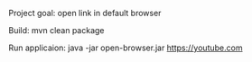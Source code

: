 Project goal: open link in default browser

Build:
mvn clean package

Run applicaion:
java -jar open-browser.jar https://youtube.com
